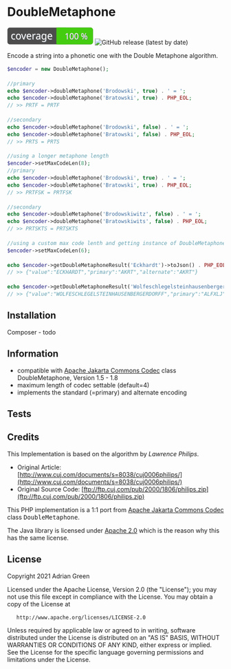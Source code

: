
# DoubleMetaphone

![Coverage](https://raw.githubusercontent.com/AGWD/badges/master/coverage_dblmetaphone.svg) ![GitHub release (latest by date)](https://img.shields.io/github/v/release/AGWD/dblmetaphone)

Encode a string into a phonetic one with the Double Metaphone algorithm.

```php
$encoder = new DoubleMetaphone();

//primary
echo $encoder->doubleMetaphone('Brodowski', true) . ' = ';
echo $encoder->doubleMetaphone('Bratowski', true) . PHP_EOL;
// >> PRTF = PRTF

//secondary
echo $encoder->doubleMetaphone('Brodowski', false) . ' = ';
echo $encoder->doubleMetaphone('Bratowski', false) . PHP_EOL;
// >> PRTS = PRTS

//using a longer metaphone length
$encoder->setMaxCodeLen(8);
//primary
echo $encoder->doubleMetaphone('Brodowski', true) . ' = ';
echo $encoder->doubleMetaphone('Bratowski', true) . PHP_EOL;
// >> PRTFSK = PRTFSK

//secondary
echo $encoder->doubleMetaphone('Brodowskiwitz', false) . ' = ';
echo $encoder->doubleMetaphone('Bratowskiwits', false) . PHP_EOL;
// >> PRTSKTS = PRTSKTS

//using a custom max code lenth and getting instance of DoubleMetaphoneResult and its toJson result
$encoder->setMaxCodeLen(6);

echo $encoder->getDoubleMetaphoneResult('Eckhardt')->toJson() . PHP_EOL;
// >> {"value":"ECKHARDT","primary":"AKRT","alternate":"AKRT"}

echo $encoder->getDoubleMetaphoneResult('Wolfeschlegelsteinhausenbergerdorff')->toJson() . PHP_EOL;
// >> {"value":"WOLFESCHLEGELSTEINHAUSENBERGERDORFF","primary":"ALFXLJ","alternate":"FLFXLK"}

```

## Installation

Composer - 
todo

## Information

* compatible with [Apache Jakarta Commons Codec](http://commons.apache.org/codec/) class DoubleMetaphone, Version 1.5 - 1.8
* maximum length of codec settable (default=4)
* implements the standard (=primary) and alternate encoding

## Tests

## Credits

This Implementation is based on the algorithm by <CITE>Lawrence Philips</CITE>.

* Original Article: [http://www.cuj.com/documents/s=8038/cuj0006philips/](http://www.cuj.com/documents/s=8038/cuj0006philips/)
* Original Source Code: [ftp://ftp.cuj.com/pub/2000/1806/philips.zip](ftp://ftp.cuj.com/pub/2000/1806/philips.zip)

This PHP implementation is a 1:1 port from [Apache Jakarta Commons Codec](http://commons.apache.org/codec/)
class <tt>DoubleMetaphone</tt>.

The Java library is licensed under [Apache 2.0](http://www.apache.org/licenses/LICENSE-2.0) which is the reason
why this has the same license.

## License

Copyright 2021 Adrian Green

Licensed under the Apache License, Version 2.0 (the "License");
you may not use this file except in compliance with the License.
You may obtain a copy of the License at

       http://www.apache.org/licenses/LICENSE-2.0

Unless required by applicable law or agreed to in writing, software
distributed under the License is distributed on an "AS IS" BASIS,
WITHOUT WARRANTIES OR CONDITIONS OF ANY KIND, either express or implied.
See the License for the specific language governing permissions and
limitations under the License.
